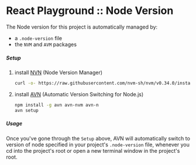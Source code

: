 React Playground :: Node Version
===

The Node version for this project is automatically managed by:
 - a ``.node-version`` file
 - the ``NVM`` and ``AVM`` packages

##### Setup

1. install [NVN](https://github.com/nvm-sh/nvm) (Node Version Manager)
    ```bash
    curl -o- https://raw.githubusercontent.com/nvm-sh/nvm/v0.34.0/install.sh | bash
    ```

2. install [AVN](https://github.com/wbyoung/avn) (Automatic Version Switching for Node.js)
    ```bash
    npm install -g avn avn-nvm avn-n
    avn setup
    ```

##### Usage

Once you've gone through the ``Setup`` above,
AVN will automatically switch to version of node specified in your project's ``.node-version`` file,
whenever you cd into the project's root or open a new terminal window in the project's root.
